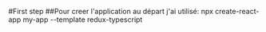 
#First step
##Pour creer l'application au départ
 j'ai utilisé: npx create-react-app my-app --template redux-typescript
 
